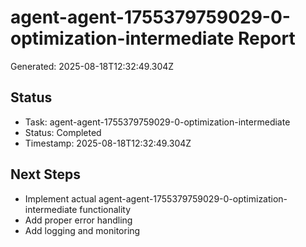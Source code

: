 # agent-agent-1755379759029-0-optimization-intermediate Report

Generated: 2025-08-18T12:32:49.304Z

## Status
- Task: agent-agent-1755379759029-0-optimization-intermediate
- Status: Completed
- Timestamp: 2025-08-18T12:32:49.304Z

## Next Steps
- Implement actual agent-agent-1755379759029-0-optimization-intermediate functionality
- Add proper error handling
- Add logging and monitoring
